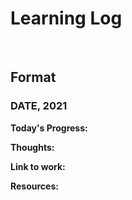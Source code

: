 <h1>Learning Log</h1><br>

<h2>Format</h2>
<lb>
<h3>DATE, 2021</h3>
<lb>
<strong>Today's Progress:</strong>

<strong>Thoughts:</strong>

<strong>Link to work:</strong>

<strong>Resources:</strong>

<lb>

